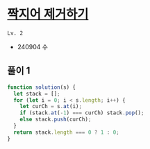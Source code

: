 # [짝지어 제거하기](https://school.programmers.co.kr/learn/courses/30/lessons/12973)

`Lv. 2`

- 240904 수

## 풀이 1

```javascript
function solution(s) {
  let stack = [];
  for (let i = 0; i < s.length; i++) {
    let curCh = s.at(i);
    if (stack.at(-1) === curCh) stack.pop();
    else stack.push(curCh);
  }
  return stack.length === 0 ? 1 : 0;
}
```
